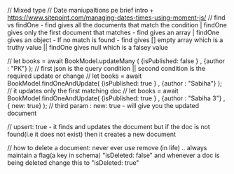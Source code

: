 // Mixed type
// Date maniupaltions pe brief intro + https://www.sitepoint.com/managing-dates-times-using-moment-js/
// find vs findOne
    - find gives all the documents that match the condition | findOne gives only the first document that matches
    - find gives an array | findOne gives an object
    - If no match is found -  find gives [] empty array which is a truthy value  || findOne gives null which is a falsey value 


//   let books = await BookModel.updateMany (  {isPublished: false } ,  {author : "PK"}   );  // first json is the query condition  || second condition is the required update or change
//   let books = await BookModel.findOneAndUpdate(  {isPublished: true } ,  {author : "Sabiha"}   );  // it updates only the first matching doc
//   let books = await BookModel.findOneAndUpdate(  {isPublished: true } ,  {author : "Sabiha 3"} , { new: true}  );  // third param : new: true - will give you the updated document
  
//  upsert: true - it finds and updates the document but if the doc is not found(i.e it does not exist) then it creates a new document

// how to delete a document: never ever use remove (in life) .. always maintain a flag(a key in schema) "isDeleted: false" and whenever a doc is being deleted change this to "isDeleted: true"